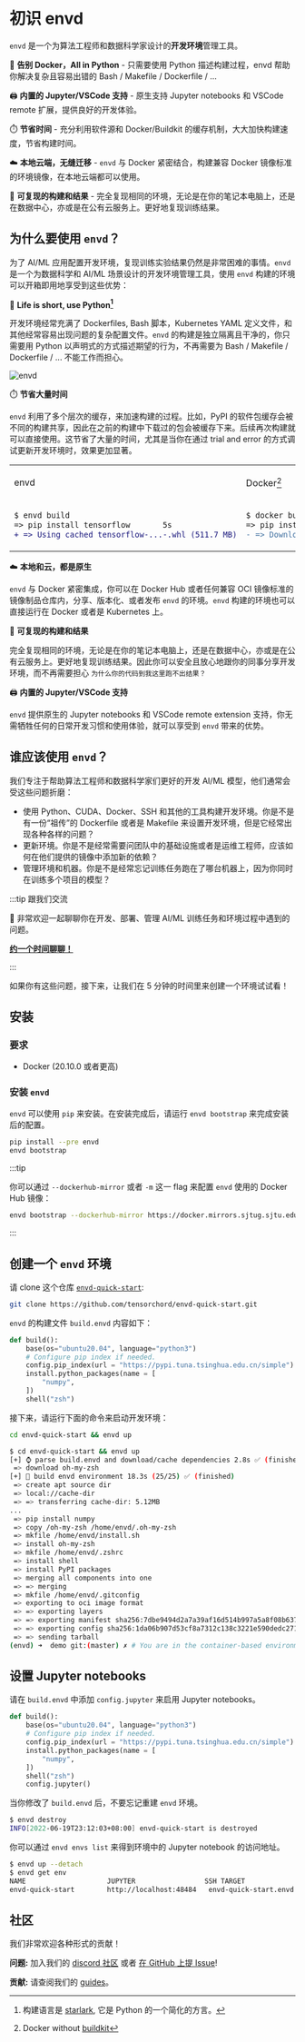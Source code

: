 
# 初识 envd

`envd` 是一个为算法工程师和数据科学家设计的**开发环境**管理工具。

🐍 **告别 Docker，All in Python** - 只需要使用 Python 描述构建过程，envd 帮助你解决复杂且容易出错的 Bash / Makefile / Dockerfile / ...

🖨️ **内置的 Jupyter/VSCode 支持** - 原生支持 Jupyter notebooks 和 VSCode remote 扩展，提供良好的开发体验。

⏱️ **节省时间** - 充分利用软件源和 Docker/Buildkit 的缓存机制，大大加快构建速度，节省构建时间。

☁️ **本地云端，无缝迁移** - `envd` 与 Docker 紧密结合，构建兼容 Docker 镜像标准的环境镜像，在本地云端都可以使用。

🔁 **可复现的构建和结果** - 完全复现相同的环境，无论是在你的笔记本电脑上，还是在数据中心，亦或是在公有云服务上。更好地复现训练结果。

## 为什么要使用 `envd`？

为了 AI/ML 应用配置开发环境，复现训练实验结果仍然是非常困难的事情。`envd` 是一个为数据科学和 AI/ML 场景设计的开发环境管理工具，使用 `envd` 构建的环境可以开箱即用地享受到这些优势：

🐍 **Life is short, use Python[^1]**

开发环境经常充满了 Dockerfiles, Bash 脚本，Kubernetes YAML 定义文件，和其他经常容易出现问题的复杂配置文件。`envd` 的构建是独立隔离且干净的，你只需要用 Python 以声明式的方式描述期望的行为，不再需要为 Bash / Makefile / Dockerfile / ... 不能工作而担心。

![envd](./assets/envd.png)

[^1]: 构建语言是 [starlark](https://docs.bazel.build/versions/main/skylark/language.html), 它是 Python 的一个简化的方言。

⏱️ **节省大量时间**

`envd` 利用了多个层次的缓存，来加速构建的过程。比如，PyPI 的软件包缓存会被不同的构建共享，因此在之前的构建中下载过的包会被缓存下来。后续再次构建就可以直接使用。这节省了大量的时间，尤其是当你在通过 trial and error 的方式调试更新开发环境时，效果更加显著。

<table>
<tr>
<td> envd </td> <td>

Docker[^2]

</td>
</tr>
<tr>
<td>

```diff
$ envd build
=> pip install tensorflow       5s
+ => Using cached tensorflow-...-.whl (511.7 MB)
```

</td>
<td>

```diff
$ docker build
=> pip install tensorflow      278s
- => Downloading tensorflow-...-.whl (511.7 MB)
```

</td>
</tr>
</table>

[^2]: Docker without [buildkit](https://github.com/moby/buildkit)

☁️ **本地和云，都是原生**

`envd` 与 Docker 紧密集成，你可以在 Docker Hub 或者任何兼容 OCI 镜像标准的镜像制品仓库内，分享、版本化、或者发布 `envd` 的环境。`envd` 构建的环境也可以直接运行在 Docker 或者是 Kubernetes 上。

🔁 **可复现的构建和结果**

完全复现相同的环境，无论是在你的笔记本电脑上，还是在数据中心，亦或是在公有云服务上。更好地复现训练结果。因此你可以安全且放心地跟你的同事分享开发环境，而不再需要担心 `为什么你的代码到我这里跑不出结果？`

🖨️ **内置的 Jupyter/VSCode 支持**

`envd` 提供原生的 Jupyter notebooks 和 VSCode remote extension 支持，你无需牺牲任何的日常开发习惯和使用体验，就可以享受到 `envd` 带来的优势。

## 谁应该使用 `envd`？

我们专注于帮助算法工程师和数据科学家们更好的开发 AI/ML 模型，他们通常会受这些问题折磨：

- 使用 Python、CUDA、Docker、SSH 和其他的工具构建开发环境。你是不是有一份“祖传”的 Dockerfile 或者是 Makefile 来设置开发环境，但是它经常出现各种各样的问题？
- 更新环境。你是不是经常需要问团队中的基础设施或者是运维工程师，应该如何在他们提供的镜像中添加新的依赖？
- 管理环境和机器。你是不是经常忘记训练任务跑在了哪台机器上，因为你同时在训练多个项目的模型？

:::tip 跟我们交流

💬 非常欢迎一起聊聊你在开发、部署、管理 AI/ML 训练任务和环境过程中遇到的问题。

[**约一个时间聊聊！**](https://forms.gle/9HDBHX5Y3fzuDCDAA)

:::

如果你有这些问题，接下来，让我们在 5 分钟的时间里来创建一个环境试试看！

## 安装

### 要求

- Docker (20.10.0 或者更高)

### 安装 `envd`

`envd` 可以使用 `pip` 来安装。在安装完成后，请运行 `envd bootstrap` 来完成安装后的配置。

```bash
pip install --pre envd
envd bootstrap
```

:::tip

你可以通过 `--dockerhub-mirror` 或者 `-m` 这一 flag 来配置 `envd` 使用的 Docker Hub 镜像：

<custom-title title="设置 Docker Hub 镜像">

```bash 
envd bootstrap --dockerhub-mirror https://docker.mirrors.sjtug.sjtu.edu.cn
```

</custom-title>

:::

## 创建一个 `envd` 环境

请 clone 这个仓库 [`envd-quick-start`](https://github.com/tensorchord/envd-quick-start):

```bash
git clone https://github.com/tensorchord/envd-quick-start.git
```

`envd` 的构建文件 `build.envd` 内容如下：

<custom-title title="build.envd">

```python 
def build():
    base(os="ubuntu20.04", language="python3")
    # Configure pip index if needed.
    config.pip_index(url = "https://pypi.tuna.tsinghua.edu.cn/simple")
    install.python_packages(name = [
        "numpy",
    ])
    shell("zsh")
```

</custom-title>

接下来，请运行下面的命令来启动开发环境：

```bash
cd envd-quick-start && envd up
```

```bash
$ cd envd-quick-start && envd up
[+] ⌚ parse build.envd and download/cache dependencies 2.8s ✅ (finished)
 => download oh-my-zsh                                                    2.8s
[+] 🐋 build envd environment 18.3s (25/25) ✅ (finished)
 => create apt source dir                                                 0.0s
 => local://cache-dir                                                     0.1s
 => => transferring cache-dir: 5.12MB                                     0.1s
...
 => pip install numpy                                                    13.0s
 => copy /oh-my-zsh /home/envd/.oh-my-zsh                                 0.1s
 => mkfile /home/envd/install.sh                                          0.0s
 => install oh-my-zsh                                                     0.1s
 => mkfile /home/envd/.zshrc                                              0.0s
 => install shell                                                         0.0s
 => install PyPI packages                                                 0.0s
 => merging all components into one                                       0.3s
 => => merging                                                            0.3s
 => mkfile /home/envd/.gitconfig                                          0.0s
 => exporting to oci image format                                         2.4s
 => => exporting layers                                                   2.0s
 => => exporting manifest sha256:7dbe9494d2a7a39af16d514b997a5a8f08b637f  0.0s
 => => exporting config sha256:1da06b907d53cf8a7312c138c3221e590dedc2717  0.0s
 => => sending tarball                                                    0.4s
(envd) ➜  demo git:(master) ✗ # You are in the container-based environment!
```

## 设置 Jupyter notebooks

请在 `build.envd` 中添加 `config.jupyter` 来启用 Jupyter notebooks。

<custom-title>

```python 
def build():
    base(os="ubuntu20.04", language="python3")
    # Configure pip index if needed.
    config.pip_index(url = "https://pypi.tuna.tsinghua.edu.cn/simple")
    install.python_packages(name = [
        "numpy",
    ])
    shell("zsh")
    config.jupyter()
```

</custom-title>

当你修改了 `build.envd` 后，不要忘记重建 `envd` 环境。

```bash
$ envd destroy
INFO[2022-06-19T23:12:03+08:00] envd-quick-start is destroyed
```

你可以通过 `envd envs list` 来得到环境中的 Jupyter notebook 的访问地址。

```bash
$ envd up --detach
$ envd get env
NAME                    JUPYTER                 SSH TARGET              CONTEXT                                 IMAGE                   GPU     CUDA    CUDNN   STATUS          CONTAINER ID
envd-quick-start        http://localhost:48484   envd-quick-start.envd   /home/gaocegege/code/envd-quick-start   envd-quick-start:dev    false   <none>  <none>  Up 54 seconds   bd3f6a729e94
```

## 社区

我们非常欢迎各种形式的贡献！

**问题:** 加入我们的 [discord 社区](https://discord.gg/KqswhpVgdU) 或者 [在 GitHub 上提 Issue](https://github.com/tensorchord/envd/issues)!

**贡献:** 请查阅我们的 [guides](https://github.com/tensorchord/envd/blob/main/CONTRIBUTING.md)。
